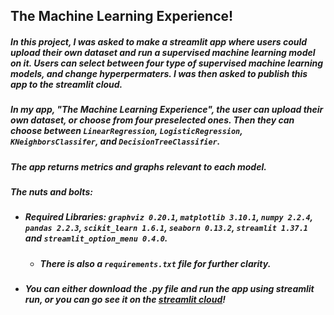 ## The Machine Learning Experience!
##### In this project, I was asked to make a streamlit app where users could upload their own dataset and run a supervised machine learning model on it. Users can select between four type of supervised machine learning models, and change hyperpermaters. I was then asked to publish this app to the streamlit cloud. 
##### In my app, "The Machine Learning Experience", the user can upload their own dataset, or choose from four preselected ones. Then they can choose between `LinearRegression`, `LogisticRegression`, `KNeighborsClassifer`, and `DecisionTreeClassifier`. 
##### The app returns metrics and graphs relevant to each model. 
##### The nuts and bolts:
- ##### Required Libraries: `graphviz 0.20.1`, `matplotlib 3.10.1`, `numpy 2.2.4`, `pandas 2.2.3`, `scikit_learn 1.6.1`, `seaborn 0.13.2`, `streamlit 1.37.1` and `streamlit_option_menu 0.4.0`.
   - ##### There is also a `requirements.txt` file for further clarity.
- ##### You can either download the .py file and run the app using streamlit run, or you can go see it on the [streamlit cloud](https://jtmachinelearning.streamlit.app)!   
